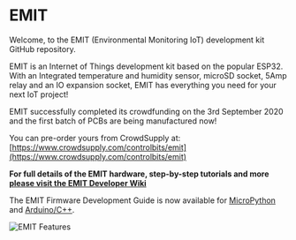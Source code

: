 # EMIT

Welcome, to the EMIT (Environmental Monitoring IoT) development kit GitHub repository.

EMIT is an Internet of Things development kit based on the popular ESP32. With an Integrated temperature and humidity sensor, microSD socket, 5Amp relay and an IO expansion socket, EMIT has everything you need for your next IoT project!

EMIT successfully completed its crowdfunding on the 3rd September 2020 and the first batch of PCBs are being manufactured now!


You can pre-order yours from CrowdSupply at: [https://www.crowdsupply.com/controlbits/emit](https://www.crowdsupply.com/controlbits/emit)


**For full details of the EMIT hardware, step-by-step tutorials and more [please visit the EMIT Developer Wiki](https://github.com/ControlBits/EMIT/wiki)**

The EMIT Firmware Development Guide is now available for [MicroPython](https://github.com/ControlBits/EMIT/wiki/EMIT-Firmware-Development-Guide-(MicroPython)) and [Arduino/C++](https://github.com/ControlBits/EMIT/wiki/EMIT-Firmware-Development-Guide-(Arduino)).


![EMIT Features](https://controlbits.com/images/EMIT-v1_2-board-ESP-mSD-labeled-small.jpg "EMIT Features")

